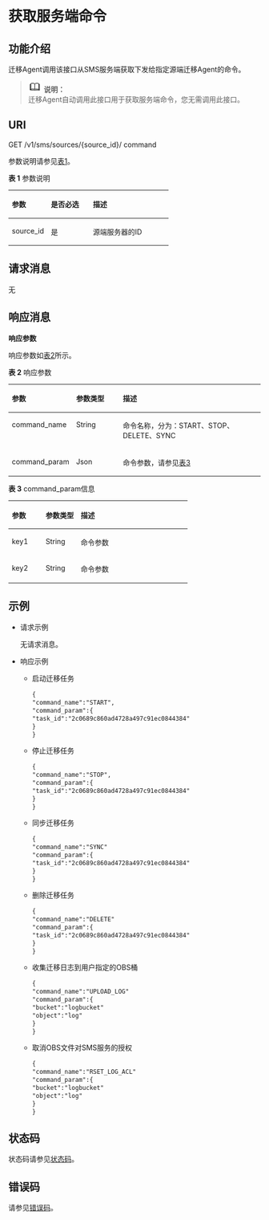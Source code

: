 # 获取服务端命令<a name="sms_api_0036"></a>

## 功能介绍<a name="section493110142563"></a>

迁移Agent调用该接口从SMS服务端获取下发给指定源端迁移Agent的命令。

>![](public_sys-resources/icon-note.gif) **说明：**   
>迁移Agent自动调用此接口用于获取服务端命令，您无需调用此接口。  

## URI<a name="section093281415618"></a>

GET /v1/sms/sources/\{source\_id\}/ command

参数说明请参见[表1](#table9128848172010)。

**表 1**  参数说明

<a name="table9128848172010"></a>
<table><thead align="left"><tr id="row1112910489205"><th class="cellrowborder" valign="top" width="24.43404578221829%" id="mcps1.2.4.1.1"><p id="p4207161378"><a name="p4207161378"></a><a name="p4207161378"></a>参数</p>
</th>
<th class="cellrowborder" valign="top" width="26.242569874794487%" id="mcps1.2.4.1.2"><p id="p022151616712"><a name="p022151616712"></a><a name="p022151616712"></a>是否必选</p>
</th>
<th class="cellrowborder" valign="top" width="49.32338434298723%" id="mcps1.2.4.1.3"><p id="p5243161975"><a name="p5243161975"></a><a name="p5243161975"></a>描述</p>
</th>
</tr>
</thead>
<tbody><tr id="row113113489201"><td class="cellrowborder" valign="top" width="24.43404578221829%" headers="mcps1.2.4.1.1 "><p id="p16171102703018"><a name="p16171102703018"></a><a name="p16171102703018"></a>source_id</p>
</td>
<td class="cellrowborder" valign="top" width="26.242569874794487%" headers="mcps1.2.4.1.2 "><p id="p355724113446"><a name="p355724113446"></a><a name="p355724113446"></a>是</p>
</td>
<td class="cellrowborder" valign="top" width="49.32338434298723%" headers="mcps1.2.4.1.3 "><p id="p185591741184418"><a name="p185591741184418"></a><a name="p185591741184418"></a>源端服务器的ID</p>
</td>
</tr>
</tbody>
</table>

## 请求消息<a name="section293841485610"></a>

无

## 响应消息<a name="section593931411569"></a>

**响应参数**

响应参数如[表2](#table129411014155612)所示。

**表 2**  响应参数

<a name="table129411014155612"></a>
<table><thead align="left"><tr id="row1459191545619"><th class="cellrowborder" valign="top" width="18.83%" id="mcps1.2.4.1.1"><p id="p8131164842014"><a name="p8131164842014"></a><a name="p8131164842014"></a>参数</p>
</th>
<th class="cellrowborder" valign="top" width="19.62%" id="mcps1.2.4.1.2"><p id="p13131114815209"><a name="p13131114815209"></a><a name="p13131114815209"></a>参数类型</p>
</th>
<th class="cellrowborder" valign="top" width="61.550000000000004%" id="mcps1.2.4.1.3"><p id="p17131144872019"><a name="p17131144872019"></a><a name="p17131144872019"></a>描述</p>
</th>
</tr>
</thead>
<tbody><tr id="row2601915115616"><td class="cellrowborder" valign="top" width="18.83%" headers="mcps1.2.4.1.1 "><p id="p1160815165620"><a name="p1160815165620"></a><a name="p1160815165620"></a>command_name</p>
</td>
<td class="cellrowborder" valign="top" width="19.62%" headers="mcps1.2.4.1.2 "><p id="p116001516561"><a name="p116001516561"></a><a name="p116001516561"></a>String</p>
</td>
<td class="cellrowborder" valign="top" width="61.550000000000004%" headers="mcps1.2.4.1.3 "><p id="p0608157562"><a name="p0608157562"></a><a name="p0608157562"></a>命令名称，分为：START、STOP、DELETE、SYNC</p>
</td>
</tr>
<tr id="row19609155569"><td class="cellrowborder" valign="top" width="18.83%" headers="mcps1.2.4.1.1 "><p id="p146061525618"><a name="p146061525618"></a><a name="p146061525618"></a>command_param</p>
</td>
<td class="cellrowborder" valign="top" width="19.62%" headers="mcps1.2.4.1.2 "><p id="p360315145615"><a name="p360315145615"></a><a name="p360315145615"></a>Json</p>
</td>
<td class="cellrowborder" valign="top" width="61.550000000000004%" headers="mcps1.2.4.1.3 "><p id="p960215135617"><a name="p960215135617"></a><a name="p960215135617"></a>命令参数，请参见<a href="#table13956191417568">表3</a></p>
</td>
</tr>
</tbody>
</table>

**表 3**  command\_param信息

<a name="table13956191417568"></a>
<table><thead align="left"><tr id="row146171515569"><th class="cellrowborder" valign="top" width="18.83%" id="mcps1.2.4.1.1"><p id="p12453430718"><a name="p12453430718"></a><a name="p12453430718"></a>参数</p>
</th>
<th class="cellrowborder" valign="top" width="19.53%" id="mcps1.2.4.1.2"><p id="p22461743575"><a name="p22461743575"></a><a name="p22461743575"></a>参数类型</p>
</th>
<th class="cellrowborder" valign="top" width="61.63999999999999%" id="mcps1.2.4.1.3"><p id="p42482431776"><a name="p42482431776"></a><a name="p42482431776"></a>描述</p>
</th>
</tr>
</thead>
<tbody><tr id="row146131515614"><td class="cellrowborder" valign="top" width="18.83%" headers="mcps1.2.4.1.1 "><p id="p961181518568"><a name="p961181518568"></a><a name="p961181518568"></a>key1</p>
</td>
<td class="cellrowborder" valign="top" width="19.53%" headers="mcps1.2.4.1.2 "><p id="p761615105613"><a name="p761615105613"></a><a name="p761615105613"></a>String</p>
</td>
<td class="cellrowborder" valign="top" width="61.63999999999999%" headers="mcps1.2.4.1.3 "><p id="p5611015165612"><a name="p5611015165612"></a><a name="p5611015165612"></a>命令参数</p>
</td>
</tr>
<tr id="row18611615165610"><td class="cellrowborder" valign="top" width="18.83%" headers="mcps1.2.4.1.1 "><p id="p7199152711332"><a name="p7199152711332"></a><a name="p7199152711332"></a>key2</p>
</td>
<td class="cellrowborder" valign="top" width="19.53%" headers="mcps1.2.4.1.2 "><p id="p1661131565614"><a name="p1661131565614"></a><a name="p1661131565614"></a>String</p>
</td>
<td class="cellrowborder" valign="top" width="61.63999999999999%" headers="mcps1.2.4.1.3 "><p id="p46191518565"><a name="p46191518565"></a><a name="p46191518565"></a>命令参数</p>
</td>
</tr>
</tbody>
</table>

## 示例<a name="section896711417565"></a>

-   请求示例

    无请求消息。


-   响应示例
    -   启动迁移任务

        ```
        {
        "command_name":"START",
        "command_param":{
        "task_id":"2c0689c860ad4728a497c91ec0844384"
        }
        }
        ```

    -   停止迁移任务

        ```
        {
        "command_name":"STOP",
        "command_param":{
        "task_id":"2c0689c860ad4728a497c91ec0844384"
        }
        }
        ```

    -   同步迁移任务

        ```
        {
        "command_name":"SYNC"
        "command_param":{
        "task_id":"2c0689c860ad4728a497c91ec0844384"
        }
        }
        ```

    -   删除迁移任务

        ```
        {
        "command_name":"DELETE"
        "command_param":{
        "task_id":"2c0689c860ad4728a497c91ec0844384"
        }
        }
        ```

    -   收集迁移日志到用户指定的OBS桶

        ```
        {
        "command_name":"UPLOAD_LOG"
        "command_param":{
        "bucket":"logbucket"
        "object":"log"
        }
        }
        ```

    -   取消OBS文件对SMS服务的授权

        ```
        {
        "command_name":"RSET_LOG_ACL"
        "command_param":{
        "bucket":"logbucket"
        "object":"log"
        }
        }
        ```



## 状态码<a name="section1973012935418"></a>

状态码请参见[状态码](状态码.md)。

## 错误码<a name="section2971191495620"></a>

请参见[错误码](错误码.md)。

